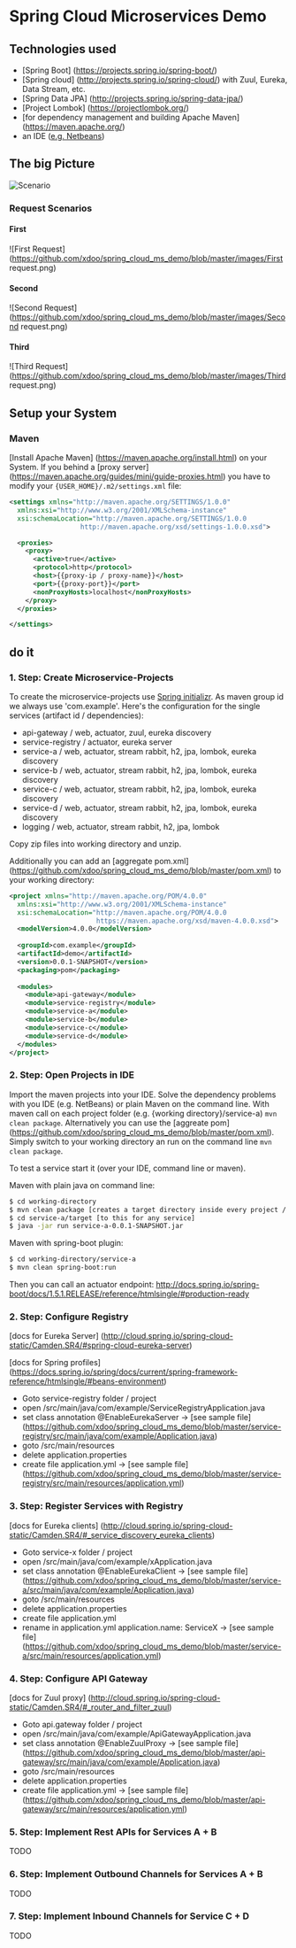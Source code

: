 # Spring Cloud Microservices Demo

## Technologies used

- [Spring Boot] (https://projects.spring.io/spring-boot/)
- [Spring cloud] (http://projects.spring.io/spring-cloud/) with Zuul, Eureka, Data Stream, etc.
- [Spring Data JPA] (http://projects.spring.io/spring-data-jpa/)
- [Project Lombok] (https://projectlombok.org/)
- [for dependency management and building Apache Maven] (https://maven.apache.org/)
- an IDE ([e.g. Netbeans](http://www.oracle.com/us/technologies/java/jdk-7-netbeans-download-432126.html))

## The big Picture
![Scenario](https://github.com/xdoo/spring_cloud_ms_demo/blob/master/images/Szenario.png)

### Request Scenarios
#### First
![First Request](https://github.com/xdoo/spring_cloud_ms_demo/blob/master/images/First request.png)

#### Second
![Second Request](https://github.com/xdoo/spring_cloud_ms_demo/blob/master/images/Second request.png)

#### Third
![Third Request](https://github.com/xdoo/spring_cloud_ms_demo/blob/master/images/Third request.png)

## Setup your System
### Maven
[Install Apache Maven] (https://maven.apache.org/install.html) on your System. If you behind a [proxy server] (https://maven.apache.org/guides/mini/guide-proxies.html) you have to modify your `{USER_HOME}/.m2/settings.xml` file:

```xml
<settings xmlns="http://maven.apache.org/SETTINGS/1.0.0"
  xmlns:xsi="http://www.w3.org/2001/XMLSchema-instance"
  xsi:schemaLocation="http://maven.apache.org/SETTINGS/1.0.0
                  http://maven.apache.org/xsd/settings-1.0.0.xsd">

  <proxies>
    <proxy>
      <active>true</active>
      <protocol>http</protocol>
      <host>{{proxy-ip / proxy-name}}</host>
      <port>{{proxy-port}}</port>
      <nonProxyHosts>localhost</nonProxyHosts>
    </proxy>
  </proxies>

</settings>
```

## do it

### 1. Step: Create Microservice-Projects
To create the microservice-projects use [Spring initializr](http://start.spring.io/). As maven group id we always use 'com.example'. Here's the configuration for the single services (artifact id / dependencies):

- api-gateway / web, actuator, zuul, eureka discovery
- service-registry / actuator, eureka server
- service-a / web, actuator, stream rabbit, h2, jpa, lombok, eureka discovery
- service-b / web, actuator, stream rabbit, h2, jpa, lombok, eureka discovery
- service-c / web, actuator, stream rabbit, h2, jpa, lombok, eureka discovery
- service-d / web, actuator, stream rabbit, h2, jpa, lombok, eureka discovery
- logging / web, actuator, stream rabbit, h2, jpa, lombok

Copy zip files into working directory and unzip.

Additionally you can add an [aggregate pom.xml] (https://github.com/xdoo/spring_cloud_ms_demo/blob/master/pom.xml) to your working directory:
```xml
<project xmlns="http://maven.apache.org/POM/4.0.0"
  xmlns:xsi="http://www.w3.org/2001/XMLSchema-instance"
  xsi:schemaLocation="http://maven.apache.org/POM/4.0.0
                      https://maven.apache.org/xsd/maven-4.0.0.xsd">
  <modelVersion>4.0.0</modelVersion>
 
  <groupId>com.example</groupId>
  <artifactId>demo</artifactId>
  <version>0.0.1-SNAPSHOT</version>
  <packaging>pom</packaging>
 
  <modules>
    <module>api-gateway</module>
    <module>service-registry</module>
    <module>service-a</module>
    <module>service-b</module>
    <module>service-c</module>
    <module>service-d</module>
  </modules>
</project>
```

### 2. Step: Open Projects in IDE

Import the maven projects into your IDE. Solve the dependency problems with you IDE (e.g. NetBeans) or plain Maven on the command line. With maven call on each project folder (e.g. {working directory}/service-a) `mvn clean package`. Alternatively you can use the [aggreate pom] (https://github.com/xdoo/spring_cloud_ms_demo/blob/master/pom.xml). Simply switch to your working directory an run on the command line `mvn clean package`.

To test a service start it (over your IDE, command line or maven). 

Maven with plain java on command line:
```bash
$ cd working-directory
$ mvn clean package [creates a target directory inside every project / module folder]
$ cd service-a/target [to this for any service]
$ java -jar run service-a-0.0.1-SNAPSHOT.jar
```

Maven with spring-boot plugin:
```bash
$ cd working-directory/service-a
$ mvn clean spring-boot:run
```

Then you can call an actuator endpoint:
http://docs.spring.io/spring-boot/docs/1.5.1.RELEASE/reference/htmlsingle/#production-ready

### 2. Step: Configure Registry

[docs for Eureka Server] (http://cloud.spring.io/spring-cloud-static/Camden.SR4/#spring-cloud-eureka-server)

[docs for Spring profiles] (https://docs.spring.io/spring/docs/current/spring-framework-reference/htmlsingle/#beans-environment)

- Goto service-registry folder / project
- open /src/main/java/com/example/ServiceRegistryApplication.java
- set class annotation @EnableEurekaServer -> [see sample file] (https://github.com/xdoo/spring_cloud_ms_demo/blob/master/service-registry/src/main/java/com/example/Application.java)
- goto /src/main/resources
- delete application.properties
- create file application.yml -> [see sample file] (https://github.com/xdoo/spring_cloud_ms_demo/blob/master/service-registry/src/main/resources/application.yml)

### 3. Step: Register Services with Registry

[docs for Eureka clients] (http://cloud.spring.io/spring-cloud-static/Camden.SR4/#_service_discovery_eureka_clients)

- Goto service-x folder / project
- open /src/main/java/com/example/xApplication.java
- set class annotation @EnableEurekaClient -> [see sample file] (https://github.com/xdoo/spring_cloud_ms_demo/blob/master/service-a/src/main/java/com/example/Application.java)
- goto /src/main/resources
- delete application.properties
- create file application.yml
- rename in application.yml application.name: ServiceX -> [see sample file] (https://github.com/xdoo/spring_cloud_ms_demo/blob/master/service-a/src/main/resources/application.yml)

### 4. Step: Configure API Gateway

[docs for Zuul proxy] (http://cloud.spring.io/spring-cloud-static/Camden.SR4/#_router_and_filter_zuul)

- Goto api.gateway folder / project
- open /src/main/java/com/example/ApiGatewayApplication.java
- set class annotation @EnableZuulProxy -> [see sample file] (https://github.com/xdoo/spring_cloud_ms_demo/blob/master/api-gateway/src/main/java/com/example/Application.java)
- goto /src/main/resources
- delete application.properties
- create file application.yml -> [see sample file] (https://github.com/xdoo/spring_cloud_ms_demo/blob/master/api-gateway/src/main/resources/application.yml)

### 5. Step: Implement Rest APIs for Services A + B

TODO

### 6. Step: Implement Outbound Channels for Services A + B

TODO

### 7. Step: Implement Inbound Channels for Service C + D

TODO




